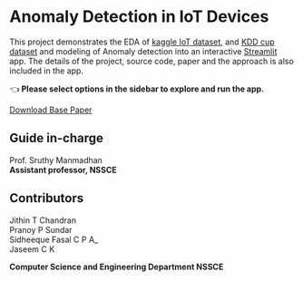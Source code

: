 # Anomaly Detection in IoT Devices

This project demonstrates the EDA of [kaggle IoT dataset]( https://www.kaggle.com/francoisxa/ds2ostraffictraces ), and [KDD cup dataset](https://kdd.ics.uci.edu/databases/kddcup99/kddcup99.html) and modeling of Anomaly detection into an interactive [Streamlit](https://streamlit.io) app. The details of the project, source code, paper and the approach is also included in the app.

👈 **Please select options in the sidebar to explore and run the app.**

[Download Base Paper](https://github.com/Jaseemck/Anomaly_Detection_App/raw/master/paper.pdf)


## Guide in-charge
Prof. Sruthy Manmadhan  
__Assistant professor, NSSCE__

## Contributors

Jithin T Chandran  
Pranoy P Sundar  
Sidheeque Fasal C P A_  
Jaseem C K

**Computer Science and Engineering Department NSSCE**



